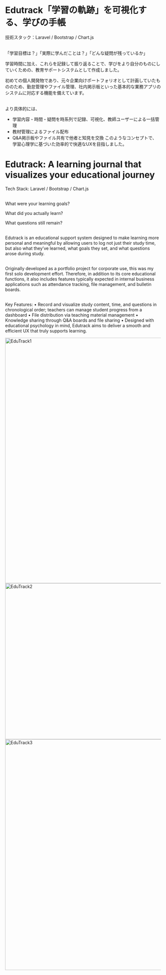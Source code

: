 # Edutrack「学習の軌跡」を可視化する、学びの手帳
技術スタック：Laravel / Bootstrap / Chart.js</p>
<br>
「学習目標は？」「実際に学んだことは？」「どんな疑問が残っているか」</p>
学習時間に加え、これらを記録して振り返ることで、学びをより自分のものにしていくための、教育サポートシステムとして作成しました。</p>

初めての個人開発物であり、元々企業向けポートフォリオとして計画していたもののため、勤怠管理やファイル管理、社内掲示板といった基本的な業務アプリのシステムに対応する機能を備えています。</p>
<br>
より具体的には、
- 学習内容・時間・疑問を時系列で記録、可視化、教師ユーザーによる一括管理
- 教材管理によるファイル配布
- Q&A掲示板やファイル共有で他者と知見を交換
このようなコンセプトで、学習心理学に基づいた効率的で快適なUXを目指しました。

# Edutrack: A learning journal that visualizes your educational journey
Tech Stack: Laravel / Bootstrap / Chart.js</p>
<br>
What were your learning goals?</p>
What did you actually learn?</p>
What questions still remain?</p>
<br>
Edutrack is an educational support system designed to make learning more personal and meaningful by allowing users to log not just their study time, but also what they’ve learned, what goals they set, and what questions arose during study.</p>
<br>
Originally developed as a portfolio project for corporate use, this was my first solo development effort. Therefore, in addition to its core educational functions, it also includes features typically expected in internal business applications such as attendance tracking, file management, and bulletin boards.</p>
<br>
Key Features:
•	Record and visualize study content, time, and questions in chronological order; teachers can manage student progress from a dashboard
•	File distribution via teaching material management
•	Knowledge sharing through Q&A boards and file sharing
•	Designed with educational psychology in mind, Edutrack aims to deliver a smooth and efficient UX that truly supports learning.

<img width="1458" height="791" alt="EduTrack1" src="https://github.com/user-attachments/assets/326dd044-dfa7-4cee-8547-8700a5c1b7f8" />
<img width="1434" height="503" alt="EduTrack2" src="https://github.com/user-attachments/assets/246f32b6-e3a4-4ea3-8f63-017b5c670e84" />
<img width="1026" height="744" alt="EduTrack3" src="https://github.com/user-attachments/assets/d9f4f998-e344-4071-903f-693c30d43ab3" />
